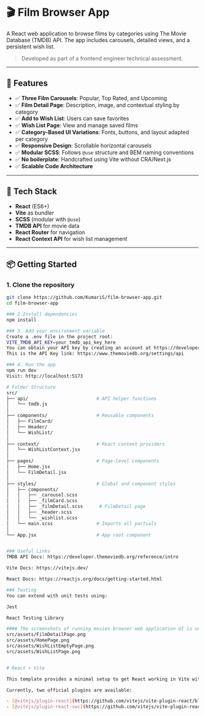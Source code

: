 # 🎬 Film Browser App

A React web application to browse films by categories using The Movie Database (TMDB) API. The app includes carousels, detailed views, and a persistent wish list.

> Developed as part of a frontend engineer technical assessment.

---

## 🚀 Features

- ✅ **Three Film Carousels**: Popular, Top Rated, and Upcoming
- ✅ **Film Detail Page**: Description, image, and contextual styling by category
- ✅ **Add to Wish List**: Users can save favorites
- ✅ **Wish List Page**: View and manage saved films
- ✅ **Category-Based UI Variations**: Fonts, buttons, and layout adapted per category
- ✅ **Responsive Design**: Scrollable horizontal carousels
- ✅ **Modular SCSS**: Follows `@use` structure and BEM naming conventions
- ✅ **No boilerplate**: Handcrafted using Vite without CRA/Next.js
- ✅ **Scalable Code Architecture**

---

## 🧱 Tech Stack

- **React** (ES6+)
- **Vite** as bundler
- **SCSS** (modular with `@use`)
- **TMDB API** for movie data
- **React Router** for navigation
- **React Context API** for wish list management

---

## 📦 Getting Started

### 1. Clone the repository

```bash
git clone https://github.com/KumariS/film-browser-app.git
cd film-browser-app

### 2.Install dependencies
npm install

### 3. Add your environment variable
Create a .env file in the project root:
VITE_TMDB_API_KEY=your_tmdb_api_key_here
You can obtain your API key by creating an account at https://developer.themoviedb.org.
This is the API Key link: https://www.themoviedb.org/settings/api

### 4. Run the app
npm run dev
Visit: http://localhost:5173

# Folder Structure
src/
├── api/                         # API helper functions
│   └── tmdb.js
│
├── components/                  # Reusable components
│   ├── FilmCard/
│   ├── Header/
│   └── WishList/
│
├── context/                     # React context providers
│   └── WishListContext.jsx
│
├── pages/                       # Page-level components
│   ├── Home.jsx
│   └── FilmDetail.jsx
│
├── styles/                      # Global and component styles
│   ├── components/
│   │   ├── _carousel.scss
│   │   ├── _filmCard.scss
│   │   ├── _filmDetail.scss      # FilmDetail page
│   │   ├── _header.scss
│   │   └── _wishlist.scss
│   └── main.scss                # Imports all partials
│
└── App.jsx                      # App root component


### Useful Links
TMDB API Docs: https://developer.themoviedb.org/reference/intro

Vite Docs: https://vitejs.dev/

React Docs: https://reactjs.org/docs/getting-started.html

### Testing
You can extend with unit tests using:

Jest

React Testing Library

#### The screenshots of running movies browser web application UI is under the below folder:
src/assets/FilmDetailPage.png
src/assets/HomePage.png  
src/assets/WishListEmptyPage.png  
src/assets/WishListPage.png  


# React + Vite

This template provides a minimal setup to get React working in Vite with HMR and some ESLint rules.

Currently, two official plugins are available:

- [@vitejs/plugin-react](https://github.com/vitejs/vite-plugin-react/blob/main/packages/plugin-react) uses [Babel](https://babeljs.io/) for Fast Refresh
- [@vitejs/plugin-react-swc](https://github.com/vitejs/vite-plugin-react/blob/main/packages/plugin-react-swc) uses [SWC](https://swc.rs/) for Fast Refresh
